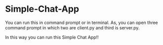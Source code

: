 # Simple-Chat-App

You can run this in command prompt or in terminal. As, you can open three command prompt in which two are client.py and third is server.py. 

In this way you can run this Simple Chat App!!
